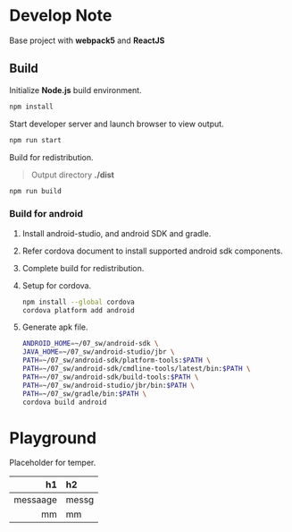 # Develop Note

Base project with **webpack5** and **ReactJS**

## Build

Initialize **Node.js** build environment.

```sh
npm install
```

Start developer server and launch browser to view output.

```sh
npm run start
```

Build for redistribution.

> Output directory **./dist**

```sh
npm run build
```

### Build for android

1. Install android-studio, and android SDK and gradle.

1. Refer cordova document to install supported android sdk components.

1. Complete build for redistribution.

1. Setup for cordova.

    ```sh
    npm install --global cordova
    cordova platform add android
    ```

1. Generate apk file.

    ```sh
    ANDROID_HOME=~/07_sw/android-sdk \
    JAVA_HOME=~/07_sw/android-studio/jbr \
    PATH=~/07_sw/android-sdk/platform-tools:$PATH \
    PATH=~/07_sw/android-sdk/cmdline-tools/latest/bin:$PATH \
    PATH=~/07_sw/android-sdk/build-tools:$PATH \
    PATH=~/07_sw/android-studio/jbr/bin:$PATH \
    PATH=~/07_sw/gradle/bin:$PATH \
    cordova build android
    ```

# Playground

Placeholder for temper.


|       h1 | h2    |
| -------: | :---- |
| messaage | messg |
|       mm | mm    |


